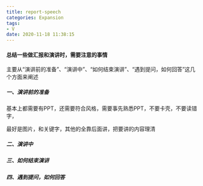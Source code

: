 ```yaml
---
title: report-speech
categories: Expansion
tags: 
- V
date: 2020-11-18 11:38:15
---
```


#### 总结一些做汇报和演讲时，需要注意的事情

主要从“演讲前的准备”、“演讲中”、“如何结束演讲”、“遇到提问，如何回答”这几个方面来阐述

##### 一、演讲前的准备

基本上都需要有PPT，还需要符合风格，需要事先熟悉PPT，不要卡壳，不要读错字，

最好是图片，和关键字，其他的全靠后面讲，把要讲的内容理清

 <!-- more -->

##### 二、演讲中



##### 三、如何结束演讲



##### 四、遇到提问，如何回答

